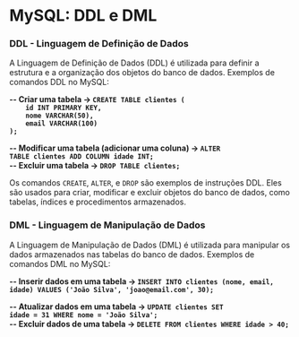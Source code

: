 <h1> MySQL: DDL e DML </h1>

### <h3> DDL - Linguagem de Definição de Dados </h3>

<p> A Linguagem de Definição de Dados (DDL) é utilizada para definir a estrutura e a organização dos objetos do banco de dados. Exemplos de comandos DDL no MySQL: </p>

<b>
-- Criar uma tabela ->
<code>CREATE TABLE clientes (
    id INT PRIMARY KEY,
    nome VARCHAR(50),
    email VARCHAR(100)
);</code>

-- Modificar uma tabela (adicionar uma coluna) ->
<code>ALTER TABLE clientes
ADD COLUMN idade INT;</code><br>
-- Excluir uma tabela ->
<code>DROP TABLE clientes;</code>
</b>
<p> Os comandos <code>CREATE</code>, <code>ALTER</code>, e <code>DROP</code> são exemplos de instruções DDL. Eles são usados para criar, modificar e excluir objetos do banco de dados, como tabelas, índices e procedimentos armazenados. </p>

<h3> DML - Linguagem de Manipulação de Dados </h3>
<p> A Linguagem de Manipulação de Dados (DML) é utilizada para manipular os dados armazenados nas tabelas do banco de dados. Exemplos de comandos DML no MySQL: </p>

<b>
-- Inserir dados em uma tabela ->
<code>INSERT INTO clientes (nome, email, idade) VALUES ('João Silva', 'joao@email.com', 30);</code>

-- Atualizar dados em uma tabela ->
<code>UPDATE clientes SET idade = 31 WHERE nome = 'João Silva';</code><br>
-- Excluir dados de uma tabela ->
<code>DELETE FROM clientes WHERE idade > 40;</code>
</b>

